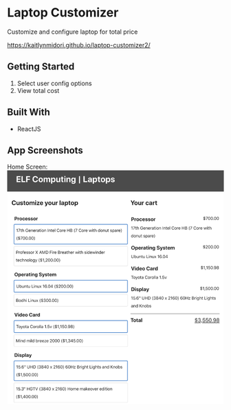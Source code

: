 
# Laptop Customizer

Customize and configure laptop for total price

https://kaitlynmidori.github.io/laptop-customizer2/

## Getting Started

1. Select user config options
2. View total cost

## Built With

* ReactJS

## App Screenshots
Home Screen:
![](screenshots/home.png)
